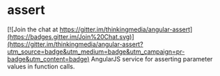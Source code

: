# assert

[![Join the chat at https://gitter.im/thinkingmedia/angular-assert](https://badges.gitter.im/Join%20Chat.svg)](https://gitter.im/thinkingmedia/angular-assert?utm_source=badge&utm_medium=badge&utm_campaign=pr-badge&utm_content=badge)
AngularJS service for asserting parameter values in function calls.

